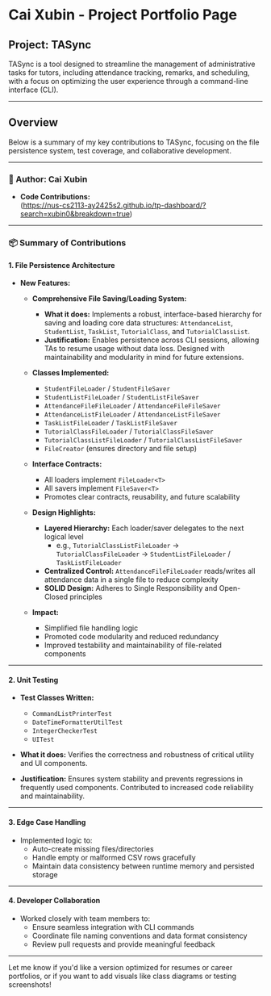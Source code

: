 # Cai Xubin - Project Portfolio Page

## Project: TASync

TASync is a tool designed to streamline the management of administrative tasks for tutors, including attendance tracking, remarks, and scheduling, with a focus on optimizing the user experience through a command-line interface (CLI).

---

## Overview

Below is a summary of my key contributions to TASync, focusing on the file persistence system, test coverage, and collaborative development.

---

### 👤 Author: Cai Xubin

- **Code Contributions:**  
(https://nus-cs2113-ay2425s2.github.io/tp-dashboard/?search=xubin0&breakdown=true)

---

### 📦 Summary of Contributions

#### 1. File Persistence Architecture

- **New Features:**

  - **Comprehensive File Saving/Loading System:**
    - **What it does:** Implements a robust, interface-based hierarchy for saving and loading core data structures: `AttendanceList`, `StudentList`, `TaskList`, `TutorialClass`, and `TutorialClassList`.
    - **Justification:** Enables persistence across CLI sessions, allowing TAs to resume usage without data loss. Designed with maintainability and modularity in mind for future extensions.

  - **Classes Implemented:**
    - `StudentFileLoader` / `StudentFileSaver`
    - `StudentListFileLoader` / `StudentListFileSaver`
    - `AttendanceFileFileLoader` / `AttendanceFileFileSaver`
    - `AttendanceListFileLoader` / `AttendanceListFileSaver`
    - `TaskListFileLoader` / `TaskListFileSaver`
    - `TutorialClassFileLoader` / `TutorialClassFileSaver`
    - `TutorialClassListFileLoader` / `TutorialClassListFileSaver`
    - `FileCreator` (ensures directory and file setup)

  - **Interface Contracts:**
    - All loaders implement `FileLoader<T>`
    - All savers implement `FileSaver<T>`
    - Promotes clear contracts, reusability, and future scalability

  - **Design Highlights:**
    - **Layered Hierarchy:** Each loader/saver delegates to the next logical level
      - e.g., `TutorialClassListFileLoader` → `TutorialClassFileLoader` → `StudentListFileLoader` / `TaskListFileLoader`
    - **Centralized Control:** `AttendanceFileFileLoader` reads/writes all attendance data in a single file to reduce complexity
    - **SOLID Design:** Adheres to Single Responsibility and Open-Closed principles

  - **Impact:** 
    - Simplified file handling logic
    - Promoted code modularity and reduced redundancy
    - Improved testability and maintainability of file-related components

---

#### 2. Unit Testing

- **Test Classes Written:**
  - `CommandListPrinterTest`
  - `DateTimeFormatterUtilTest`
  - `IntegerCheckerTest`
  - `UITest`

- **What it does:** Verifies the correctness and robustness of critical utility and UI components.
- **Justification:** Ensures system stability and prevents regressions in frequently used components. Contributed to increased code reliability and maintainability.

---

#### 3. Edge Case Handling

- Implemented logic to:
  - Auto-create missing files/directories
  - Handle empty or malformed CSV rows gracefully
  - Maintain data consistency between runtime memory and persisted storage

---

#### 4. Developer Collaboration

- Worked closely with team members to:
  - Ensure seamless integration with CLI commands
  - Coordinate file naming conventions and data format consistency
  - Review pull requests and provide meaningful feedback

---

Let me know if you'd like a version optimized for resumes or career portfolios, or if you want to add visuals like class diagrams or testing screenshots!
